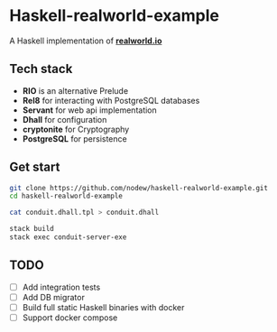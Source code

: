 # Haskell-realworld-example

A Haskell implementation of **[realworld.io](https://realworld.io)**

## Tech stack

- **RIO** is an alternative Prelude
- **Rel8** for interacting with PostgreSQL databases
- **Servant** for web api implementation
- **Dhall** for configuration
- **cryptonite** for Cryptography
- **PostgreSQL** for persistence

## Get start

```bash
git clone https://github.com/nodew/haskell-realworld-example.git
cd haskell-realworld-example

cat conduit.dhall.tpl > conduit.dhall

stack build
stack exec conduit-server-exe
```

## TODO

- [ ] Add integration tests
- [ ] Add DB migrator
- [ ] Build full static Haskell binaries with docker
- [ ] Support docker compose
